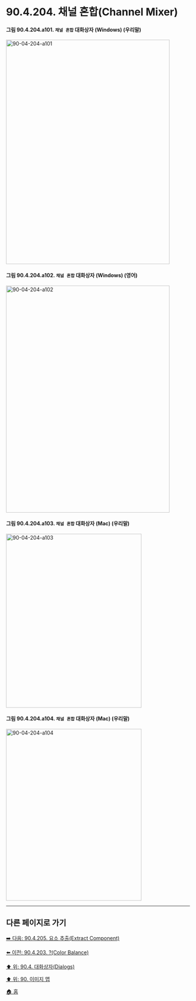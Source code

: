 # 90.4.204. 채널 혼합(Channel Mixer)

<a id="90-04-204-a101"></a>

#### 그림 90.4.204.a101. `채널 혼합` 대화상자 (Windows) (우리말)
<img width="448" height="614" alt="90-04-204-a101" src="https://github.com/user-attachments/assets/3bcd857f-843a-4318-bbb9-a2be36f31759" />

<a id="90-04-204-a102"></a>

#### 그림 90.4.204.a102. `채널 혼합` 대화상자 (Windows) (영어)
<img width="448" height="621" alt="90-04-204-a102" src="https://github.com/user-attachments/assets/c86803fa-6b43-4900-99b3-7846fa69c649" />

<a id="90-04-204-a103"></a>

#### 그림 90.4.204.a103. `채널 혼합` 대화상자 (Mac) (우리말)
<img width="371" height="476" alt="90-04-204-a103" src="https://github.com/user-attachments/assets/794d59f2-2867-4109-af58-a0921aa8fb63" />

<a id="90-04-204-a104"></a>

#### 그림 90.4.204.a104. `채널 혼합` 대화상자 (Mac) (우리말)
<img width="371" height="470" alt="90-04-204-a104" src="https://github.com/user-attachments/assets/d0b79b22-9b98-42a4-bd8b-78be10f3a090" />

***

## 다른 페이지로 가기

[➡️ 다음: 90.4.205. 요소 추출(Extract Component)](./90-04-0205-extract_component.md)

[⬅️ 이전: 90.4.203. ?(Color Balance)](./90-04-0203-threshold.md)

[⬆️ 위: 90.4. 대화상자(Dialogs)](./90-04-0000-dialogs.md)

[⬆️ 위: 90. 이미지 맵](./90-00-image-map.md)

[🏠 홈](./00-home.md)
